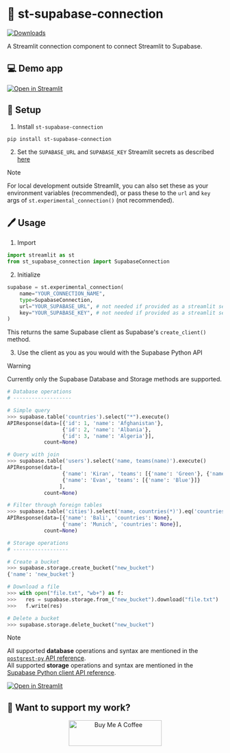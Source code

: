 # :handshake: st-supabase-connection
[![Downloads](https://static.pepy.tech/personalized-badge/st-supabase-connection?period=total&units=international_system&left_color=black&right_color=brightgreen&left_text=Downloads)](https://pepy.tech/project/st-supabase-connection)

A Streamlit connection component to connect Streamlit to Supabase.

## :computer: Demo app
[![Open in Streamlit](https://static.streamlit.io/badges/streamlit_badge_black_white.svg)](https://st-supabase-connection.streamlit.app/)

## :construction: Setup

1. Install `st-supabase-connection`
```sh
pip install st-supabase-connection
```
2. Set the `SUPABASE_URL` and `SUPABASE_KEY` Streamlit secrets as described [here](https://docs.streamlit.io/streamlit-community-cloud/get-started/deploy-an-app/connect-to-data-sources/secrets-management)

> [!NOTE]  
> For local development outside Streamlit, you can also set these as your environment variables (recommended), or pass these to the `url` and `key` args of `st.experimental_connection()` (not recommended).

## :pen: Usage

1. Import
  ```python
  import streamlit as st
  from st_supabase_connection import SupabaseConnection
  ```
2. Initialize
  ```python
  supabase = st.experimental_connection(
      name="YOUR_CONNECTION_NAME",
      type=SupabaseConnection,
      url="YOUR_SUPABASE_URL", # not needed if provided as a streamlit secret
      key="YOUR_SUPABASE_KEY", # not needed if provided as a streamlit secret
  )
  ```
  This returns the same Supabase client as Supabase's `create_client()` method.

3. Use the client as you as you would with the Supabase Python API
> [!WARNING]  
> Currently only the Supabase Database and Storage methods are supported.

```python
# Database operations
# -------------------

# Simple query
>>> supabase.table('countries').select("*").execute()
APIResponse(data=[{'id': 1, 'name': 'Afghanistan'},
                  {'id': 2, 'name': 'Albania'},
                  {'id': 3, 'name': 'Algeria'}],
            count=None)

# Query with join
>>> supabase.table('users').select('name, teams(name)').execute()
APIResponse(data=[
                  {'name': 'Kiran', 'teams': [{'name': 'Green'}, {'name': 'Blue'}]},
                  {'name': 'Evan', 'teams': [{'name': 'Blue'}]}
                 ],
            count=None)

# Filter through foreign tables
>>> supabase.table('cities').select('name, countries(*)').eq('countries.name', 'Estonia').execute()
APIResponse(data=[{'name': 'Bali', 'countries': None},
                  {'name': 'Munich', 'countries': None}],
            count=None)

# Storage operations
# ------------------

# Create a bucket
>>> supabase.storage.create_bucket("new_bucket")
{'name': 'new_bucket'}

# Download a file
>>> with open("file.txt", "wb+") as f:
>>>   res = supabase.storage.from_("new_bucket").download("file.txt")
>>>   f.write(res)

# Delete a bucket
>>> supabase.storage.delete_bucket("new_bucket")
```
> [!NOTE]  
> All supported **database** operations and syntax are mentioned in the [`postgrest-py` API reference](https://postgrest-py.readthedocs.io/en/latest/api/request_builders.html).  
> All supported **storage** operations and syntax are mentioned in the [Supabase Python client API reference](https://supabase.com/docs/reference/python/storage-createbucket).

[![Open in Streamlit](https://static.streamlit.io/badges/streamlit_badge_black_white.svg)](https://st-supabase-connection.streamlit.app/)

## 🤗 Want to support my work?
<p align="center">
    <a href="https://www.buymeacoffee.com/siddhantsadangi" target="_blank"><img src="https://cdn.buymeacoffee.com/buttons/v2/default-yellow.png" alt="Buy Me A Coffee" style="height: 60px !important;width: 217px !important;">
    </a>
</p>
